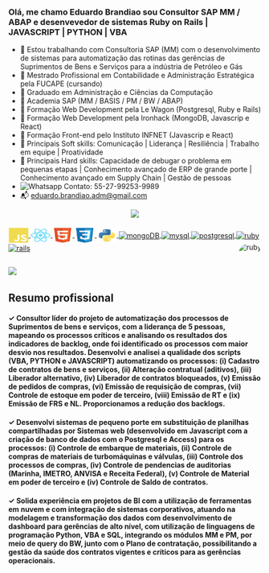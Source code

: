 ### Olá, me chamo Eduardo Brandiao sou Consultor SAP MM / ABAP e desenvevedor de sistemas Ruby on Rails | JAVASCRIPT | PYTHON | VBA




- 🔭 Estou trabalhando com Consultoria SAP (MM) com o desenvolvimento de sistemas para automatização das rotinas das gerências de Suprimentos de Bens e Serviços para a indústria de Petróleo e Gás
- 🌱 Mestrado Profissional em Contabilidade e Administração Estratégica pela FUCAPE (cursando)
- 🌱 Graduado em Administração e Ciências da Computação
- 🌱 Academia SAP (MM / BASIS / PM / BW / ABAP)
- 🌱 Formação Web Development pela Le Wagon (Postgresql, Ruby e Rails)
- 🌱 Formação Web Development pela Ironhack (MongoDB, Javascrip e React)
- 🌱 Formação Front-end pelo Instituto INFNET (Javascrip e React)
- 🌱 Principais Soft skills: Comunicação | Liderança | Resiliência | Trabalho em equipe | Proatividade
- 🌱 Principais Hard skills: Capacidade de debugar o problema em pequenas etapas | Conhecimento avançado de ERP de grande porte | Conhecimento avançado em Supply Chain | Gestão de pessoas
- <img alt="Whatsapp" src="https://spincommerce.s3.amazonaws.com/2405/products/84573745-04fc-4708-8215-bc3b2ca55f51/icon-whatsapp.svg" width="25"> Contato: 55-27-99253-9989 
- :mailbox_with_mail: eduardo.brandiao.adm@gmail.com

<div align="center">
  <a href="https://github.com/ebrandiao">
  <img height="180em" src="https://github-readme-stats.vercel.app/api?username=ebrandiao&show_icons=true&theme=dracula&include_all_commits=true&count_private=true"/>
<!--   <img height="180em" src="https://github-readme-stats.vercel.app/api/top-langs/?username=ebrandiao&layout=compact&langs_count=7&theme=dracula"/> -->
</div>
  
<div style="display: inline_block"><br>
  <img align="center" alt="Js" height="30" width="40" src="https://raw.githubusercontent.com/devicons/devicon/master/icons/javascript/javascript-plain.svg">
  <img align="center" alt="React" height="30" width="40" src="https://raw.githubusercontent.com/devicons/devicon/master/icons/react/react-original.svg">
  <img align="center" alt="HTML" height="30" width="40" src="https://raw.githubusercontent.com/devicons/devicon/master/icons/html5/html5-original.svg">
  <img align="center" alt="CSS" height="30" width="40" src="https://raw.githubusercontent.com/devicons/devicon/master/icons/css3/css3-original.svg">
  <img align="center" alt="Python" height="30" width="40" src="https://raw.githubusercontent.com/devicons/devicon/master/icons/python/python-original.svg">
  <img align="center" alt="mongoDB" height="30" width="40" src="https://cdn.jsdelivr.net/gh/devicons/devicon/icons/mongodb/mongodb-original-wordmark.svg">
  <img align="center" alt="mysql" height="30" width="40" src="https://cdn.jsdelivr.net/gh/devicons/devicon/icons/mysql/mysql-original.svg">
  <img align="center" alt="postgresql" height="30" width="40" src="https://cdn.jsdelivr.net/gh/devicons/devicon/icons/postgresql/postgresql-original.svg">
  <img align="center" alt="ruby" height="30" width="40" src="https://cdn.jsdelivr.net/gh/devicons/devicon/icons/ruby/ruby-original.svg">
  <img align="center" alt="rails" height="30" width="40" src="https://cdn.jsdelivr.net/gh/devicons/devicon/icons/rails/rails-original-wordmark.svg">
  
  
  <img align="right" alt="ruby" height="150" style="border-radius:50px;" src="https://cdn.jsdelivr.net/gh/devicons/devicon/icons/ruby/ruby-original.svg">
</div>
  
  ##
 
<div> 
  <a href="https://www.linkedin.com/in/eduardobrandiao/" target="_blank"><img src="https://img.shields.io/badge/-LinkedIn-%230077B5?style=for-the-badge&logo=linkedin&logoColor=white" target="_blank"></a> 
 
</div>
  
  ##
  
<div>
    <h2>Resumo profissional</h2>
  <h4>
    ✓ Consultor líder do projeto de automatização dos processos de Suprimentos de
bens e serviços, com a liderança de 5 pessoas, mapeando os processos críticos
e analisando os resultados dos indicadores de backlog, onde foi identificado os
processos com maior desvio nos resultados. Desenvolvi e analisei a qualidade
dos scripts (VBA, PYTHON e JAVASCRIPT) automatizando os processos: (i)
Cadastro de contratos de bens e serviços, (ii) Alteração contratual (aditivos), (iii)
Liberador alternativo, (iv) Liberador de contratos bloqueados, (v) Emissão de
pedidos de compras, (vi) Emissão de requisição de compras, (vii) Controle de
estoque em poder de terceiro, (viii) Emissão de RT e (ix) Emissão de FRS e NL.
    Proporcionamos a redução dos backlogs.</h4>
  <h4>
✓ Desenvolvi sistemas de pequeno porte em substituição de planilhas
compartilhadas por Sistemas web (desenvolvido em Javascript com a criação de
banco de dados com o Postgresql e Access) para os processos: (i) Controle de
embarque de materiais, (ii) Controle de compras de materiais de turbomáquinas
e válvulas, (iii) Controle dos processos de compras, (iv) Controle de pendencias
de auditorias (Marinha, IMETRO, ANVISA e Receita Federal), (v) Controle de
    Material em poder de terceiro e (iv) Controle de Saldo de contratos.</h4>
  <h4>
✓ Solida experiência em projetos de BI com a utilização de ferramentas em
nuvem e com integração de sistemas corporativos, atuando na modelagem e
transformação dos dados com desenvolvimento de dashboard para gerências de
alto nível, com utilização de linguagens de programação Python, VBA e SQL,
integrando os módulos MM e PM, por meio de query do BW, junto com o Plano
de contratação, possibilitando a gestão da saúde dos contratos vigentes e
    críticos para as gerências operacionais.</h4> 
  </h4>
    
  </div>

